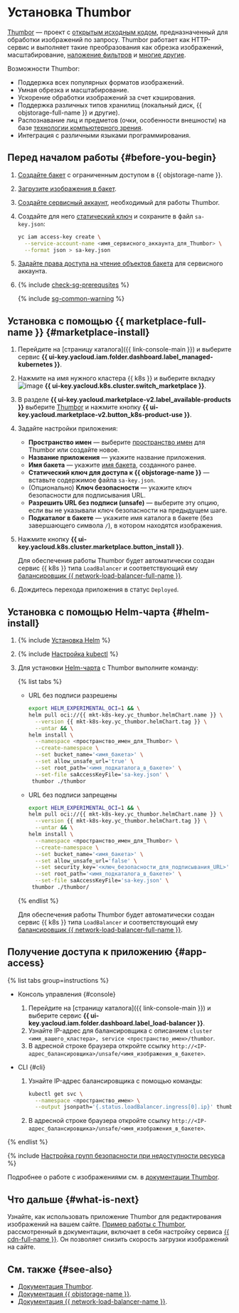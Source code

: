 # Установка Thumbor


[Thumbor](https://thumbor.readthedocs.io/en/latest/) — проект с [открытым исходным кодом](https://github.com/thumbor/thumbor), предназначенный для обработки изображений по запросу. Thumbor работает как HTTP-сервис и выполняет такие преобразования как обрезка изображений, масштабирование, [наложение фильтров](https://thumbor.readthedocs.io/en/latest/filters.html#available-filters) и [многие другие](https://thumbor.readthedocs.io/en/latest/imaging.html).

Возможности Thumbor:
* Поддержка всех популярных форматов изображений.
* Умная обрезка и масштабирование.
* Ускорение обработки изображений за счет кэширования.
* Поддержка различных типов хранилищ (локальный диск, {{ objstorage-full-name }} и другие).
* Распознавание лиц и предметов (очки, особенности внешности) на базе [технологии компьютерного зрения](https://github.com/opencv/opencv).
* Интеграция с различными языками программирования.

## Перед началом работы {#before-you-begin}

1. [Создайте бакет](../../../storage/operations/buckets/create.md) с ограниченным доступом в {{ objstorage-name }}.
1. [Загрузите изображения в бакет](../../../storage/operations/objects/upload.md#simple).
1. [Создайте сервисный аккаунт](../../../iam/operations/sa/create.md), необходимый для работы Thumbor.
1. Создайте для него [статический ключ](../../../iam/operations/sa/create-access-key.md) и сохраните в файл `sa-key.json`:

   ```bash
   yc iam access-key create \
     --service-account-name <имя_сервисного_аккаунта_для_Thumbor> \
     --format json > sa-key.json
   ```

1. [Задайте права доступа на чтение объектов бакета](../../../storage/operations/objects/edit-acl.md) для сервисного аккаунта.

1. {% include [check-sg-prerequsites](../../../_includes/managed-kubernetes/security-groups/check-sg-prerequsites-lvl3.md) %}

    {% include [sg-common-warning](../../../_includes/managed-kubernetes/security-groups/sg-common-warning.md) %}

## Установка с помощью {{ marketplace-full-name }} {#marketplace-install}

1. Перейдите на [страницу каталога]({{ link-console-main }}) и выберите сервис **{{ ui-key.yacloud.iam.folder.dashboard.label_managed-kubernetes }}**.
1. Нажмите на имя нужного кластера {{ k8s }} и выберите вкладку ![image](../../../_assets/console-icons/shopping-cart.svg) **{{ ui-key.yacloud.k8s.cluster.switch_marketplace }}**.
1. В разделе **{{ ui-key.yacloud.marketplace-v2.label_available-products }}** выберите [Thumbor](/marketplace/products/yc/thumbor) и нажмите кнопку **{{ ui-key.yacloud.marketplace-v2.button_k8s-product-use }}**.
1. Задайте настройки приложения:
   * **Пространство имен** — выберите [пространство имен](../../concepts/index.md#namespace) для Thumbor или создайте новое.
   * **Название приложения** — укажите название приложения.
   * **Имя бакета** — укажите [имя бакета](#before-you-begin), созданного ранее.
   * **Статический ключ для доступа к {{ objstorage-name }}** — вставьте содержимое файла `sa-key.json`.
   * (Опционально) **Ключ безопасности** — укажите ключ безопасности для подписывания URL.
   * **Разрешить URL без подписи (unsafe)** — выберите эту опцию, если вы не указывали ключ безопасности на предыдущем шаге.
   * **Подкаталог в бакете** — укажите имя каталога в бакете (без завершающего символа `/`), в котором находятся изображения.
1. Нажмите кнопку **{{ ui-key.yacloud.k8s.cluster.marketplace.button_install }}**.

    Для обеспечения работы Thumbor будет автоматически создан сервис {{ k8s }} типа `LoadBalancer` и соответствующий ему [балансировщик {{ network-load-balancer-full-name }}](../../../network-load-balancer).

1. Дождитесь перехода приложения в статус `Deployed`.

## Установка с помощью Helm-чарта {#helm-install}

1. {% include [Установка Helm](../../../_includes/managed-kubernetes/helm-install.md) %}

1. {% include [Настройка kubectl](../../../_includes/managed-kubernetes/kubectl-install.md) %}

1. Для установки [Helm-чарта](https://helm.sh/docs/topics/charts/) с Thumbor выполните команду:

   {% list tabs %}

   - URL без подписи разрешены

     ```bash
     export HELM_EXPERIMENTAL_OCI=1 && \
     helm pull oci://{{ mkt-k8s-key.yc_thumbor.helmChart.name }} \
       --version {{ mkt-k8s-key.yc_thumbor.helmChart.tag }} \
       --untar && \
     helm install \
       --namespace <пространство_имен_для_Thumbor> \
       --create-namespace \
       --set bucket_name='<имя_бакета>' \
       --set allow_unsafe_url='true' \
       --set root_path='<имя_подкаталога_в_бакете>' \
       --set-file saAccessKeyFile='sa-key.json' \
      thumbor ./thumbor
     ```

   - URL без подписи запрещены

     ```bash
     export HELM_EXPERIMENTAL_OCI=1 && \
     helm pull oci://{{ mkt-k8s-key.yc_thumbor.helmChart.name }} \
       --version {{ mkt-k8s-key.yc_thumbor.helmChart.tag }} \
       --untar && \
     helm install \
       --namespace <пространство_имен_для_Thumbor> \
       --create-namespace \
       --set bucket_name='<имя_бакета>' \
       --set allow_unsafe_url='false' \
       --set security_key='<ключ_безопасности_для_подписывания_URL>' \
       --set root_path='<имя_подкаталога_в_бакете>' \
       --set-file saAccessKeyFile='sa-key.json' \
      thumbor ./thumbor/
     ```

   {% endlist %}

    Для обеспечения работы Thumbor будет автоматически создан сервис {{ k8s }} типа `LoadBalancer` и соответствующий ему [балансировщик {{ network-load-balancer-full-name }}](../../../network-load-balancer).

## Получение доступа к приложению {#app-access}

{% list tabs group=instructions %}

- Консоль управления {#console}

  1. Перейдите на [страницу каталога]({{ link-console-main }}) и выберите сервис **{{ ui-key.yacloud.iam.folder.dashboard.label_load-balancer }}**.
  1. Узнайте IP-адрес для балансировщика с описанием `cluster <имя_вашего_кластера>, service <пространство_имен>/thumbor`.
  1. В адресной строке браузера откройте ссылку `http://<IP-адрес_балансировщика>/unsafe/<имя_изображения_в_бакете>`.

- CLI {#cli}

  1. Узнайте IP-адрес балансировщика с помощью команды:

     ```bash
     kubectl get svc \
       --namespace <пространство_имен> \
       --output jsonpath='{.status.loadBalancer.ingress[0].ip}' thumbor
     ```

  1. В адресной строке браузера откройте ссылку `http://<IP-адрес_балансировщика>/unsafe/<имя_изображения_в_бакете>`.

{% endlist %}

{% include [Настройка групп безопасности при недоступности ресурса](../../../_includes/managed-kubernetes/security-groups/check-sg-if-url-unavailable-lvl3.md) %}

Подробнее о работе с изображениями см. в [документации Thumbor](https://thumbor.readthedocs.io/en/latest/imaging.html).

## Что дальше {#what-is-next}

Узнайте, как использовать приложение Thumbor для редактирования изображений на вашем сайте. [Пример работы с Thumbor](../../tutorials/marketplace/thumbor.md), рассмотренный в документации, включает в себя настройку сервиса [{{ cdn-full-name }}](../../../cdn/concepts/index.md). Он позволяет снизить скорость загрузки изображений на сайте.

## См. также {#see-also}

* [Документация Thumbor](https://thumbor.readthedocs.io/en/latest/).
* [Документация {{ objstorage-name }}](../../../storage/).
* [Документация {{ network-load-balancer-name }}](../../../network-load-balancer/).
